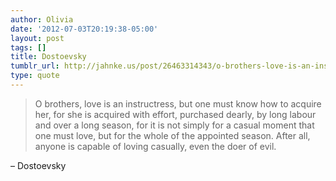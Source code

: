 ```yaml
---
author: Olivia
date: '2012-07-03T20:19:38-05:00'
layout: post
tags: []
title: Dostoevsky
tumblr_url: http://jahnke.us/post/26463314343/o-brothers-love-is-an-instructress-but-one-must
type: quote
---
```


> O brothers, love is an instructress, but one must know how to acquire her, for she is acquired with effort, purchased dearly, by long labour and over a long season, for it is not simply for a casual moment that one must love, but for the whole of the appointed season. After all, anyone is capable of loving casually, even the doer of evil. 

– Dostoevsky
